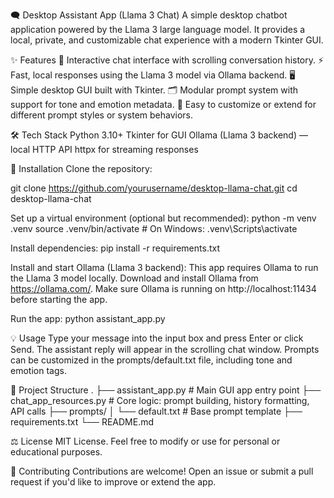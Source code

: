 🗨️ Desktop Assistant App (Llama 3 Chat)
A simple desktop chatbot application powered by the Llama 3 large language model.
It provides a local, private, and customizable chat experience with a modern Tkinter GUI.

✨ Features
💬 Interactive chat interface with scrolling conversation history.
⚡️ Fast, local responses using the Llama 3 model via Ollama backend.
🖥️ Simple desktop GUI built with Tkinter.
🗂️ Modular prompt system with support for tone and emotion metadata.
🔧 Easy to customize or extend for different prompt styles or system behaviors.

🛠️ Tech Stack
Python 3.10+
Tkinter for GUI
Ollama (Llama 3 backend) — local HTTP API
httpx for streaming responses

🚀 Installation
Clone the repository:

git clone https://github.com/yourusername/desktop-llama-chat.git
cd desktop-llama-chat

Set up a virtual environment (optional but recommended):
python -m venv .venv
source .venv/bin/activate    # On Windows: .venv\Scripts\activate

Install dependencies:
pip install -r requirements.txt

Install and start Ollama (Llama 3 backend):
This app requires Ollama to run the Llama 3 model locally.
Download and install Ollama from https://ollama.com/.
Make sure Ollama is running on http://localhost:11434 before starting the app.

Run the app:
python assistant_app.py

💡 Usage
Type your message into the input box and press Enter or click Send.
The assistant reply will appear in the scrolling chat window.
Prompts can be customized in the prompts/default.txt file, including tone and emotion tags.

📂 Project Structure
.
├── assistant_app.py         # Main GUI app entry point
├── chat_app_resources.py    # Core logic: prompt building, history formatting, API calls
├── prompts/
│   └── default.txt          # Base prompt template
├── requirements.txt
└── README.md

⚖️ License
MIT License.
Feel free to modify or use for personal or educational purposes.

🤝 Contributing
Contributions are welcome!
Open an issue or submit a pull request if you'd like to improve or extend the app.
